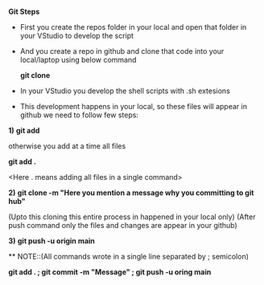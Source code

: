 **Git Steps**

* First you create the repos folder in your local and open that folder in your VStudio to develop the script

* And you create a repo in github and clone that code into your local/laptop using below command

  **git clone <copy the https code from github>**


* In your VStudio you develop the shell scripts with .sh extesions
* This development happens in your local, so these files will appear in github we need to follow few steps:

**1)**
**git add <Here you add files one by one>**

otherwise you add at a time all files 

**git add .**

<Here . means adding all files in a single command>

**2)**
**git clone -m "Here you mention a message why you committing to git hub"**

(Upto this cloning this entire process in happened in your local only)
(After push command only the files and changes are appear in your github)

**3)**
**git push -u origin main**



** NOTE::(All commands wrote in a single line separated by ; semicolon)

**git add . ; git commit -m "Message" ; git push -u oring main**